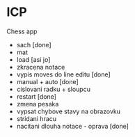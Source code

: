# ICP
Chess app

- sach [done]
- mat
- load [asi jo]
- zkracena notace
- vypis moves do line editu [done]
- manual + auto [done]
- cislovani radku + sloupcu
- restart [done]
- zmena pesaka
- vypsat chybove stavy na obrazovku
- stridani hracu
- nacitani dlouha notace - oprava [done]